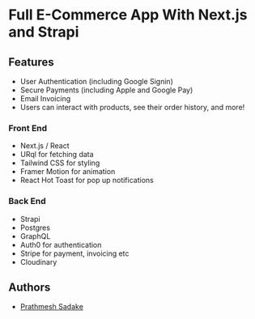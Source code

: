 # Full E-Commerce App With Next.js and Strapi

## Features

- User Authentication (including Google Signin)
- Secure Payments (including Apple and Google Pay)
- Email Invoicing
- Users can interact with products, see their order history, and more!

### Front End
- Next.js / React
- URql for fetching data
- Tailwind CSS for styling
- Framer Motion for animation
- React Hot Toast for pop up notifications
### Back End
- Strapi
- Postgres
- GraphQL
- Auth0 for authentication
- Stripe for payment, invoicing etc
- Cloudinary

## Authors

- [Prathmesh Sadake](https://www.github.com/prathmeshsadake)


